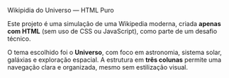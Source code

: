 Wikipidia do Universo — HTML Puro

Este projeto é uma simulação de uma Wikipedia moderna, criada **apenas com HTML** (sem uso de CSS ou JavaScript), como parte de um desafio técnico.

O tema escolhido foi o **Universo**, com foco em astronomia, sistema solar, galáxias e exploração espacial. A estrutura em **três colunas** permite uma navegação clara e organizada, mesmo sem estilização visual.

